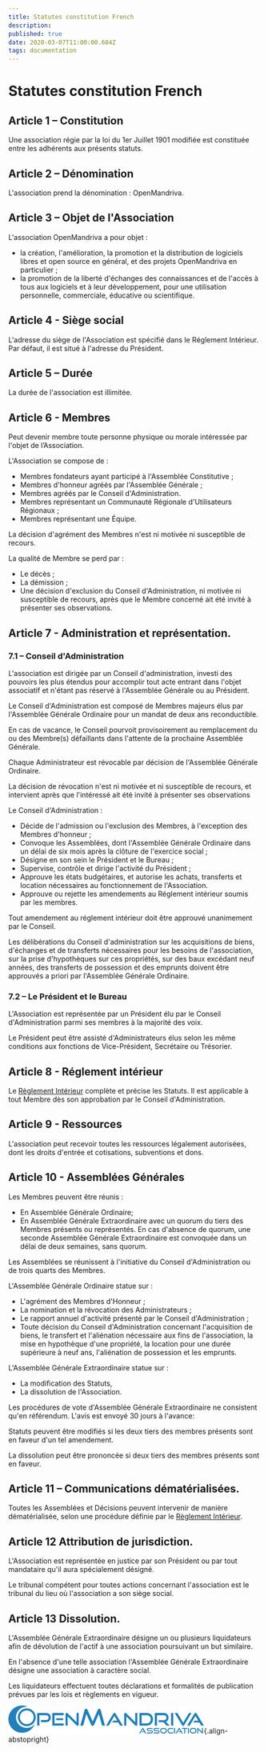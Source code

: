 ```yaml
---
title: Statutes constitution French
description: 
published: true
date: 2020-03-07T11:00:00.604Z
tags: documentation
---
```


# Statutes constitution French

## Article 1 – Constitution
Une association régie par la loi du 1er Juillet 1901 modifiée est constituée entre les adhérents aux présents statuts. 

## Article 2 – Dénomination
L'association prend la dénomination : OpenMandriva. 

## Article 3 – Objet de l'Association
L'association OpenMandriva a pour objet :
- la création, l'amélioration, la promotion et la distribution de logiciels libres et open source en général, et des projets OpenMandriva en particulier ;
- la promotion de la liberté d'échanges des connaissances et de l'accès à tous aux logiciels et à leur développement, pour une utilisation personnelle, commerciale, éducative ou scientifique.

## Article 4 - Siège social
L'adresse du siège de l'Association est spécifié dans le Réglement Intérieur.
Par défaut, il est situé à l'adresse du Président. 

## Article 5 – Durée
La durée de l'association est illimitée. 

## Article 6 - Membres

Peut devenir membre toute personne physique ou morale intéressée par l'objet de l’Association.

L'Association se compose de :
- Membres fondateurs ayant participé à l'Assemblée Constitutive ;
- Membres d'honneur agréés par l'Assemblée Générale ;
- Membres agréés par le Conseil d'Administration.
- Membres représentant un Communauté Régionale d'Utilisateurs Régionaux ;
- Membres représentant une Équipe.

La décision d'agrément des Membres n'est ni motivée ni susceptible de recours.

La qualité de Membre se perd par :
- Le décès ;
- La démission ;
- Une décision d'exclusion du Conseil d'Administration, ni motivée ni susceptible de recours, après que le Membre concerné ait été invité à présenter ses observations. 

## Article 7 - Administration et représentation.
### 7.1 – Conseil d'Administration
L'association est dirigée par un Conseil d'administration, investi des pouvoirs les plus étendus pour accomplir tout acte entrant dans l'objet associatif et n'étant pas réservé à l'Assemblée Générale ou au Président.

Le Conseil d'Administration est composé de Membres majeurs élus par l'Assemblée Générale Ordinaire pour un mandat de deux ans reconductible.

En cas de vacance, le Conseil pourvoit provisoirement au remplacement du ou des Membre(s) défaillants dans l'attente de la prochaine Assemblée Générale.

Chaque Administrateur est révocable par décision de l'Assemblée Générale Ordinaire.

La décision de révocation n'est ni motivée et ni susceptible de recours, et intervient après que l'intéressé ait été invité à présenter ses observations

Le Conseil d'Administration :
- Décide de l'admission ou l'exclusion des Membres, à l'exception des Membres d'honneur ;
- Convoque les Assemblées, dont l'Assemblée Générale Ordinaire dans un délai de six mois après la clôture de l'exercice social ;
- Désigne en son sein le Président et le Bureau ;
- Supervise, contrôle et dirige l'activité du Président ;
- Approuve les états budgétaires, et autorise les achats, transferts et location nécessaires au fonctionnement de l'Association.
- Approuve ou rejette les amendements au Réglement intérieur soumis par les membres. 

Tout amendement au réglement intérieur doit être approuvé unanimement par le Conseil.

Les délibérations du Conseil d'administration sur les acquisitions de biens, d'échanges et de transferts nécessaires pour les besoins de l'association, sur la prise d'hypothèques sur ces propriétés, sur des baux excédant neuf années, des transferts de possession et des emprunts doivent être approuvés a priori par l'Assemblée Générale Ordinaire.

### 7.2 – Le Président et le Bureau
L'Association est représentée par un Président élu par le Conseil d'Administration parmi ses membres à la majorité des voix.

Le Président peut être assisté d'Administrateurs élus selon les même conditions aux fonctions de Vice-Président, Secrétaire ou Trésorier. 

## Article 8 - Réglement intérieur
Le [Règlement Intérieur](bylaw) complète et précise les Statuts. Il est applicable à tout Membre dès son approbation par le Conseil d'Administration.

## Article 9 - Ressources
L'association peut recevoir toutes les ressources légalement autorisées, dont les droits d'entrée et cotisations, subventions et dons. 

## Article 10 - Assemblées Générales

Les Membres peuvent être réunis :
- En Assemblée Générale Ordinaire;
- En Assemblée Générale Extraordinaire avec un quorum du tiers des Membres présents ou représentés. En cas d'absence de quorum, une seconde Assemblée Générale Extraordinaire est convoquée dans un délai de deux semaines, sans quorum. 

Les Assemblées se réunissent à l'initiative du Conseil d'Administration ou de trois quarts des Membres.

L'Assemblée Générale Ordinaire statue sur :
- L'agrément des Membres d'Honneur ;
- La nomination et la révocation des Administrateurs ;
- Le rapport annuel d'activité présenté par le Conseil d'Administration ;
- Toute décision du Conseil d'Administration concernant l'acquisition de biens, le transfert et l'aliénation nécessaire aux fins de l'association, la mise en hypothèque d'une propriété, la location pour une durée supérieure à neuf ans, l'aliénation de possession et les emprunts.

L'Assemblée Générale Extraordinaire statue sur :
- La modification des Statuts,
- La dissolution de l'Association.

Les procédures de vote d'Assemblée Générale Extraordinaire ne consistent qu'en référendum. L'avis est envoyé 30 jours à l'avance:

Statuts peuvent être modifiés si les deux tiers des membres présents sont en faveur d'un tel amendement.

La dissolution peut être prononcée si deux tiers des membres présents sont en faveur. 

## Article 11 – Communications dématérialisées.
Toutes les Assemblées et Décisions peuvent intervenir de manière dématérialisée, selon une procédure définie par le [Règlement Intérieur](bylaw). 

## Article 12 Attribution de jurisdiction.
L'Association est représentée en justice par son Président ou par tout mandataire qu'il aura spécialement désigné.

Le tribunal compétent pour toutes actions concernant l'association est le tribunal du lieu où l'association a son siège social.

## Article 13 Dissolution.
L'Assemblée Générale Extraordinaire désigne un ou plusieurs liquidateurs afin de dévolution de l'actif à une association poursuivant un but similaire.

En l'absence d'une telle association l'Assemblée Générale Extraordinaire désigne une association à caractère social.

Les liquidateurs effectuent toutes déclarations et formalités de publication prévues par les lois et règlements en vigueur.

![header-tr-asso.png](/assets/header-tr-asso.png){.align-abstopright}
